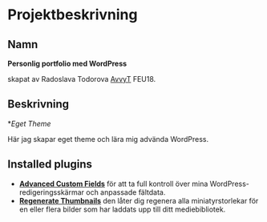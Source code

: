 # Projektbeskrivning

## Namn
**Personlig portfolio med WordPress** 

skapat av Radoslava Todorova [AvvyT](https://github.com/AvvyT) FEU18.

## Beskrivning
**Eget Theme*

Här jag skapar eget theme och lära mig advända WordPress.

 ## Installed plugins

 - **[Advanced Custom Fields](https://wordpress.org/plugins/advanced-custom-fields/#description)** för att ta full kontroll över mina WordPress-redigeringsskärmar och anpassade fältdata.
 - **[Regenerate Thumbnails](https://wordpress.org/plugins/regenerate-thumbnails/)** den låter dig regenera alla miniatyrstorlekar för en eller flera bilder som har laddats upp till ditt mediebibliotek.